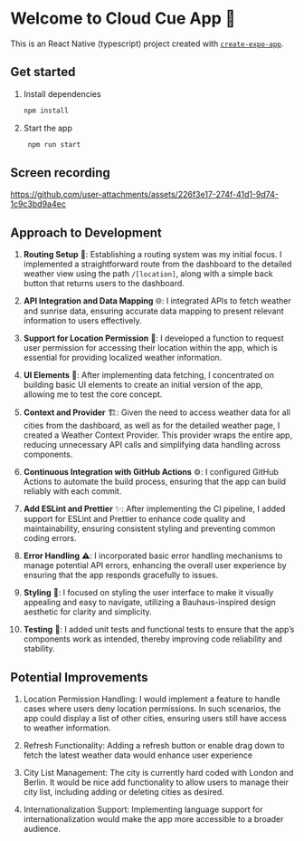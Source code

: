 # Welcome to Cloud Cue App 👋

This is an React Native (typescript) project created with [`create-expo-app`](https://www.npmjs.com/package/create-expo-app).

## Get started

1. Install dependencies

   ```bash
   npm install
   ```

2. Start the app

   ```bash
    npm run start
   ```
## Screen recording


https://github.com/user-attachments/assets/226f3e17-274f-41d1-9d74-1c9c3bd9a4ec


## Approach to Development

1. **Routing Setup** 🚦: Establishing a routing system was my initial focus. I implemented a straightforward route from the dashboard to the detailed weather view using the path `/[location]`, along with a simple back button that returns users to the dashboard.

2. **API Integration and Data Mapping** 🌐: I integrated APIs to fetch weather and sunrise data, ensuring accurate data mapping to present relevant information to users effectively.

3. **Support for Location Permission** 📍: I developed a function to request user permission for accessing their location within the app, which is essential for providing localized weather information.

4. **UI Elements** 🎨: After implementing data fetching, I concentrated on building basic UI elements to create an initial version of the app, allowing me to test the core concept.

5. **Context and Provider** 🏗️: Given the need to access weather data for all cities from the dashboard, as well as for the detailed weather page, I created a Weather Context Provider. This provider wraps the entire app, reducing unnecessary API calls and simplifying data handling across components.

6. **Continuous Integration with GitHub Actions** ⚙️: I configured GitHub Actions to automate the build process, ensuring that the app can build reliably with each commit.

7. **Add ESLint and Prettier** ✨: After implementing the CI pipeline, I added support for ESLint and Prettier to enhance code quality and maintainability, ensuring consistent styling and preventing common coding errors.

8. **Error Handling** ⚠️: I incorporated basic error handling mechanisms to manage potential API errors, enhancing the overall user experience by ensuring that the app responds gracefully to issues.

9. **Styling** 🎨: I focused on styling the user interface to make it visually appealing and easy to navigate, utilizing a Bauhaus-inspired design aesthetic for clarity and simplicity.

10. **Testing** 🧪: I added unit tests and functional tests to ensure that the app’s components work as intended, thereby improving code reliability and stability.
    
## Potential Improvements

1. Location Permission Handling: I would implement a feature to handle cases where users deny location permissions. In such scenarios, the app could display a list of other cities, ensuring users still have access to weather information.

2. Refresh Functionality: Adding a refresh button or enable drag down to fetch the latest weather data would enhance user experience

3. City List Management: The city is currently hard coded with London and Berlin. It would be nice add functionality to allow users to manage their city list, including adding or deleting cities as desired. 

4. Internationalization Support: Implementing language support for internationalization would make the app more accessible to a broader audience. 





